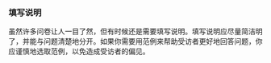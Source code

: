 ### 填写说明

虽然许多问卷让人一目了然，但有时候还是需要填写说明。填写说明应尽量简洁明了，并能与问题清楚地分开。如果你需要用范例来帮助受访者更好地回答问题，你应谨慎地选取范例，以免造成受访者的偏见。
